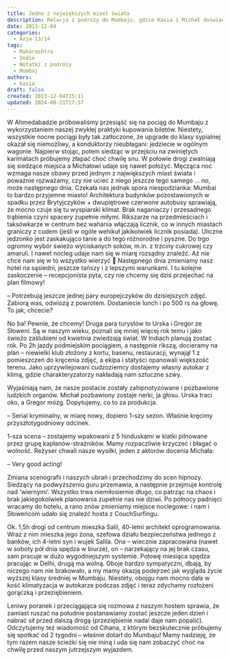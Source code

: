 ```yaml
---
title: Jedno z największych miast świata
description: Relacja z podróży do Mumbaju, gdzie Kasia i Michał doświadczają życia w jednym z największych miast świata, próbując przesiąść się na pociąg do Mumbaju, odkrywając architekturę, lokalne jedzenie i niespodziewane przygody na planie filmowym.
date: 2013-12-04
categories:
  - Azja 13/14
tags:
  - Maharashtra
  - Indie
  - Notatki z podróży
  - Mumbaj
authors:
  - Kasia
draft: false
created: 2013-12-04T15:11
updated: 2024-08-21T17:57
---
```

W Ahmedabadzie próbowaliśmy przesiąść się na pociąg do Mumbaju z wykorzystaniem naszej zwykłej praktyki kupowania biletów. Niestety, wszystkie nocne pociągi były tak zatłoczone, że upgrade do klasy sypialnej okazał się niemożliwy, a konduktorzy nieubłagani: jedziecie w ogólnym wagonie. Najpierw stojąc, potem siedząc w przejściu na zwiniętych karimatach próbujemy złapać choć chwilę snu. W połowie drogi zwalniają się siedzące miejsca a Michałowi udaje się nawet położyć. Męcząca noc wzmaga nasze obawy przed jednym z największych miast świata i poważnie rozważamy, czy nie uciec z niego jeszcze tego samego … no, może następnego dnia. Czekała nas jednak spora niespodzianka: Mumbai to bardzo przyjemne miasto! Architektura budynków pozostawionych w spadku przez Brytyjczyków + dwupiętrowe czerwone autobusy sprawiają, że mocno czuje się tu wyspiarski klimat. Brak naganiaczy i przesadnego trąbienia czyni spacery zupełnie miłymi. Rikszarze na przedmieściach i taksówkarze w centrum bez wahania włączają licznik, co w innych miastach graniczy z cudem (jeśli w ogóle wehikuł jakikolwiek licznik posiada). Uliczne jedzonko jest zaskakująco tanie a do tego różnorodne i pyszne. Do trgo ogromny wybór świeżo wyciskanych soków, m.in. z trzciny cukrowej czy amaruli. I nawet nocleg udaje nam się w miarę rozsądny znaleźć. Aż nie chce nam się w to wszystko wierzyć 🙂 Następnego dnia zmieniamy nasz hotel na sąsiedni, jeszcze tańszy i z lepszymi warunkami. I tu kolejne zaskoczenie – recepcjonista pyta, czy nie chcemy się dziś przejechać na plan filmowy!

–        Potrzebują jeszcze jednej pary europejczyków do dzisiejszych zdjęć. Zabiorą was, odwiozą z powrotem. Dostaniecie lunch i po 500 rs na głowę. To jak, chcecie?

No ba! Pewnie, że chcemy! Druga para turystów to Urska i Gregor ze Słoweni. Są w naszym wieku, poznali się mniej więcej rok temu i jako świeżo zaślubieni od kwietnia zwiedzają świat. W Indiach planują zostać rok. Po 2h jazdy podmiejskim pociągiem, a następnie rikszą, docieramy na plan – niewielki klub złożony z kortu, basenu, restauracji, wynajął 1 z pomieszczeń do kręcenia zdjęć, a ekipa i statyści opanowali większość terenu. Jako uprzywilejowani cudzoziemcy dostajemy własny autokar z klimą, gdzie charakteryzatorzy nakładają nam sztuczne szwy.

Wyjaśniają nam, że nasze postacie zostały zahipnotyzowane i pozbawione ludzkich organów. Michał pozbawiony zostaje nerki, ja głosu. Urska traci oko, a Gregor mózg. Dopytujemy, co to za produkcja.

–        Serial kryminalny, w miarę nowy, dopiero 1-szy sezon. Właśnie kręcimy przyszłotygodniowy odcinek.

1-sza scena – zostajemy wpakowani z 5 hinduskami w klatki pilnowane przez grupę kapłanów-strażników. Mamy rozpaczliwie krzyczeć i błagać o wolność. Reżyser chwali nasze wysiłki, jeden z aktorów docenia Michała:

–        Very good acting!

Zmiana scenografii i naszych ubrań i przechodzimy do scen hipnozy. Siedzący na podwyższeniu guru przemawia, a następnie przejmuje kontrolę nad 'wiernymi’. Wszystko trwa niemiłosiernie długo, co patrząc na chaos i brak jakiegokolwiek planowania zupełnie nas nie dziwi. Po północy padnięci wracamy do hotelu, a rano znów zmieniamy miejsce noclegowe: i nam i Słoweńcom udało się znaleźć hosta z CouchSurfingu.

Ok. 1,5h drogi od centrum mieszka Salil, 40-letni architekt oprogramowania. Wraz z nim mieszka jego żona, szefowa działu bezpieczeństwa jednego z banków, ich 4-letni syn i wujek Salila. Ona – wiecznie zapracowana (nawet w soboty pół dnia spędza w biurze), on – narzekający na jej brak czasu, sam pracuje w dużo wygodniejszym systemie. Połowę miesiąca spędza pracując w Delhi, drugą ma wolną. Oboje bardzo sympatyczni, dbają, by niczego nam nie brakowało, a my mamy okazję podejrzeć jak wygląda życie wyższej klasy średniej w Mumbaju. Niestety, obojgu nam mocno dała w kość klimatyzacja w autokarze podczas zdjęć i teraz zdychamy rozłożeni gorączką i przeziębieniem.

Leniwy poranek i przeciągająca się rozmowa z naszym hostem sprawia, że zamiast ruszać na południe postanawiamy zostać jeszcze jeden dzień i nabrać sił przed dalszą drogą (przeziębienie nadal daje nam popalić). Odczytujemy też wiadomość od Cihana, z którym bezskutecznie próbujemy się spotkać od 2 tygodni – właśnie dotarł do Mumbaju! Mamy nadzieję, że tym razem nasze ścieżki się nie miną i uda się nam zobaczyć choć na chwilę przed naszym jutrzejszym wyjazdem.